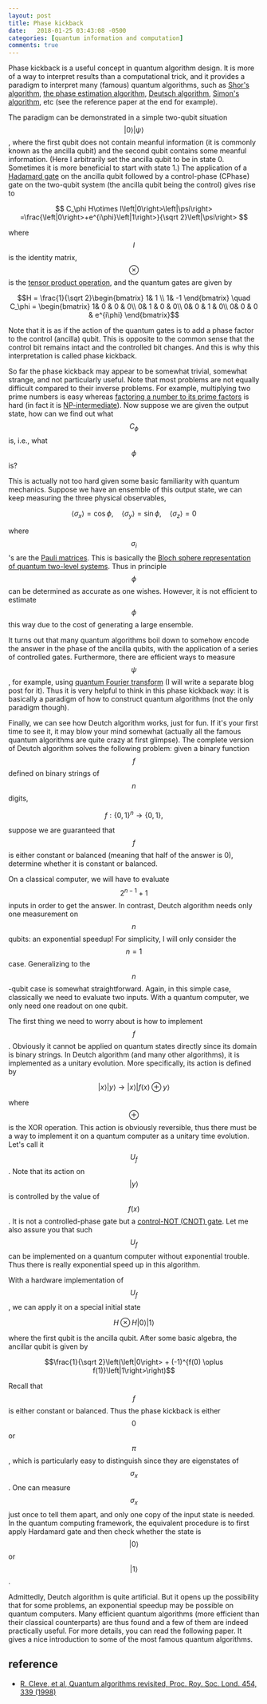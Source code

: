 ```yaml
---
layout: post
title: Phase kickback
date:   2018-01-25 03:43:08 -0500
categories: [quantum information and computation]
comments: true
---
```


Phase kickback is a useful concept in quantum algorithm design.
It is more of a way to interpret results than a computational trick,
and it provides a paradigm to interpret many (famous) quantum algorithms,
such as [Shor's algorithm](https://en.wikipedia.org/wiki/Shor%27s_algorithm), [the phase estimation algorithm](https://en.wikipedia.org/wiki/Quantum_phase_estimation_algorithm), [Deutsch algorithm](https://en.wikipedia.org/wiki/Deutsch%E2%80%93Jozsa_algorithm), [Simon's algorithm](https://en.wikipedia.org/wiki/Simon%27s_problem), etc (see the reference paper at the end for example).

The paradigm can be demonstrated in a simple two-qubit situation $$\left|0\right>\left|\psi\right>$$,
where the first qubit does not contain meanful information (it is commonly known as the ancilla qubit)
and the second qubit contains some meanful information.
(Here I arbitrarily set the ancilla qubit to be in state 0.
Sometimes it is more beneficial to start with state 1.)
The application of a [Hadamard gate](https://en.wikipedia.org/wiki/Hadamard_transform) on the ancilla qubit followed by a 
control-phase (CPhase) gate on the two-qubit system (the ancilla qubit being the control) gives rise to

$$
C_\phi H\otimes I\left|0\right>\left|\psi\right>
=\frac{\left|0\right>+e^{i\phi}\left|1\right>}{\sqrt 2}\left|\psi\right> $$

where $$I$$ is the identity matrix, $$\otimes$$ is the [tensor product operation](https://en.wikipedia.org/wiki/Tensor_product),
and the quantum gates are given by

$$H = \frac{1}{\sqrt 2}\begin{bmatrix}
1& 1 \\
1& -1
\end{bmatrix} \quad
C_\phi = \begin{bmatrix}
1& 0 & 0 & 0\\
0& 1 & 0 & 0\\
0& 0 & 1 & 0\\
0& 0 & 0 & e^{i\phi}
\end{bmatrix}$$

Note that it is as if the action of the quantum gates is to add a phase factor to the control (ancilla) qubit.
This is opposite to the common sense that the control bit remains intact and the controlled bit changes.
And this is why this interpretation is called phase kickback.

So far the phase kickback may appear to be somewhat trivial, somewhat strange, and not particularly useful.
Note that most problems are not equally difficult compared to their inverse problems.
For example, multiplying two prime numbers is easy whereas
[factoring a number to its prime factors](https://en.wikipedia.org/wiki/Prime_factor) is hard (in fact it is 
[NP-intermediate](https://en.wikipedia.org/wiki/NP-intermediate)).
Now suppose we are given the output state, how can we find out what $$C_\phi$$ is, i.e.,
what $$\phi$$ is?

This is actually not too hard given some basic familiarity with quantum mechanics.
Suppose we have an ensemble of this output state, we can keep measuring the three physical observables,

$$
\left<\sigma_x\right> = \cos\phi, \quad
\left<\sigma_y\right> = \sin\phi, \quad
\left<\sigma_z\right> = 0
$$

where $$\sigma_i$$'s are the [Pauli matrices](https://en.wikipedia.org/wiki/Pauli_matrices).
This is basically the [Bloch sphere representation of quantum two-level systems](https://en.wikipedia.org/wiki/Bloch_sphere).
Thus in principle $$\phi$$ can be determined as accurate as one wishes.
However, it is not efficient to estimate $$\phi$$ this way due to the cost of generating a large ensemble.

It turns out that many quantum algorithms boil down to somehow encode the answer in the phase of the ancilla qubits,
with the application of a series of controlled gates.
Furthermore, there are efficient ways to measure $$\psi$$, for example, using [quantum Fourier transform](https://en.wikipedia.org/wiki/Quantum_Fourier_transform) (I will write a separate blog post for it).
Thus it is very helpful to think in this phase kickback way:
it is basically a paradigm of how to construct quantum algorithms (not the only paradigm though).

Finally, we can see how Deutch algorithm works, just for fun.
If it's your first time to see it, it may blow your mind somewhat (actually all the famous quantum algorithms are quite crazy at first glimpse).
The complete version of Deutch algorithm solves the following problem: given a binary function $$f$$ defined on binary strings of $$n$$ digits,

$$
f:\{0, 1\}^n \rightarrow \{0, 1\},
$$

suppose we are guaranteed that $$f$$ is either constant or balanced (meaning that half of the answer is 0),
determine whether it is constant or balanced.

On a classical computer, we will have to evaluate $$2^{n-1}+1$$ inputs in order to get the answer.
In contrast, Deutch algorithm needs only one measurement on $$n$$ qubits: an exponential speedup!
For simplicity, I will only consider the $$n=1$$ case.
Generalizing to the $$n$$-qubit case is somewhat straightforward.
Again, in this simple case, classically we need to evaluate two inputs.
With a quantum computer, we only need one readout on one qubit.

The first thing we need to worry about is how to implement $$f$$.
Obviously it cannot be applied on quantum states directly since its domain is binary strings.
In Deutch algorithm (and many other algorithms), it is implemented as a unitary evolution.
More specifically, its action is defined by

$$ \left|x\right>\left|y\right> \longrightarrow \left|x\right> \left|f(x)\oplus y\right>$$

where $$\oplus$$ is the XOR operation.
This action is obviously reversible, thus there must be a way to implement it on a quantum computer as a unitary time evolution.
Let's call it $$U_f$$.
Note that its action on $$\left|y\right>$$ is controlled by the value of $$f(x)$$.
It is not a controlled-phase gate but a [control-NOT (CNOT) gate](https://en.wikipedia.org/wiki/Controlled_NOT_gate).
Let me also assure you that such $$U_f$$ can be implemented on a quantum computer without exponential trouble.
Thus there is really exponential speed up in this algorithm.

With a hardware implementation of $$U_f$$, we can apply it on a special initial state

$$H\otimes H\left|0\right>\left|1\right>$$

where the first qubit is the ancilla qubit.
After some basic algebra, the ancillar qubit is given by

$$\frac{1}{\sqrt 2}\left(\left|0\right> + (-1)^{f(0) \oplus f(1)}\left|1\right>\right)$$	

Recall that $$f$$ is either constant or balanced.
Thus the phase kickback is either $$0$$ or $$\pi$$,
which is particularly easy to distinguish since they are eigenstates of $$\sigma_x$$.
One can measure $$\sigma_x$$ just once to tell them apart,
and only one copy of the input state is needed.
In the quantum computing framework, the equivalent procedure is to first apply Hardamard gate and then check whether the state is $$\left|0\right>$$ or $$\left|1\right>$$.

Admittedly, Deutch algorithm is quite artificial.
But it opens up the possibility that for some problems, an exponential speedup may be possible on quantum computers.
Many efficient quantum algorithms (more efficient than their classical counterparts) are thus found and a few of them are indeed practically useful.
For more details, you can read the following paper.
It gives a nice introduction to some of the most famous quantum algorithms.

## reference
* [R. Cleve, et al, Quantum algorithms revisited, Proc. Roy. Soc. Lond. 454, 339 (1998)](https://arxiv.org/pdf/quant-ph/9708016.pdf)
